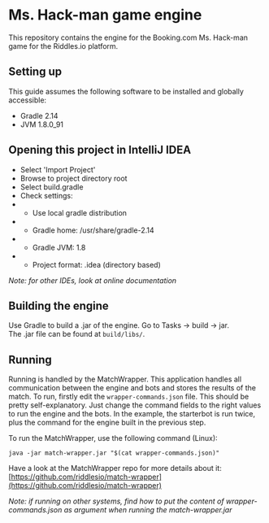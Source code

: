 # Ms. Hack-man game engine
This repository contains the engine for the Booking.com Ms. Hack-man game for the Riddles.io platform.

## Setting up

This guide assumes the following software to be installed and globally
accessible:

- Gradle 2.14
- JVM 1.8.0_91

## Opening this project in IntelliJ IDEA

- Select 'Import Project'
- Browse to project directory root
- Select build.gradle
- Check settings:
- * Use local gradle distribution
- * Gradle home: /usr/share/gradle-2.14
- * Gradle JVM: 1.8
- * Project format: .idea (directory based)

*Note: for other IDEs, look at online documentation*

## Building the engine

Use Gradle to build a .jar of the engine. Go to Tasks -> build -> jar.  
The .jar file can be found at `build/libs/`.

## Running 

Running is handled by the MatchWrapper. This application handles all communication between
the engine and bots and stores the results of the match. To run, firstly edit the 
`wrapper-commands.json` file. This should be pretty self-explanatory. Just change the command
fields to the right values to run the engine and the bots. In the example, the starterbot
is run twice, plus the command for the engine built in the previous step.
 
To run the MatchWrapper, use the following command (Linux):
```
java -jar match-wrapper.jar "$(cat wrapper-commands.json)"
```

Have a look at the MatchWrapper repo for more details about it:
[https://github.com/riddlesio/match-wrapper](https://github.com/riddlesio/match-wrapper)

*Note: if running on other systems, find how to put the content of wrapper-commands.json as
argument when running the match-wrapper.jar*